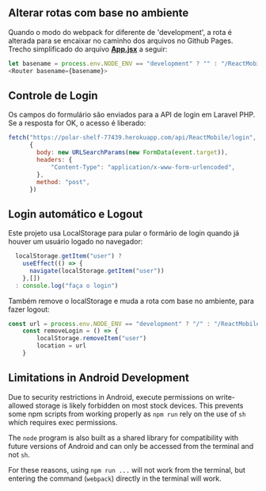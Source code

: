 ## **Alterar rotas com base no ambiente**

Quando o modo do webpack for diferente de 'development', a rota é alterada para se encaixar no caminho dos arquivos no Github Pages. Trecho simplificado do arquivo **[App.jsx](https://github.com/MQ-J/ReactMobile/blob/main/src/App.jsx)** a seguir:

```javascript
let basename = process.env.NODE_ENV == "development" ? "" : "/ReactMobile/dist"
<Router basename={basename}>
```

## **Controle de Login**

Os campos do formulário são enviados para a API de login em Laravel PHP. Se a resposta for OK, o acesso é liberado: 

```javascript
fetch("https://polar-shelf-77439.herokuapp.com/api/ReactMobile/login",
      {
        body: new URLSearchParams(new FormData(event.target)),
        headers: {
            "Content-Type": "application/x-www-form-urlencoded",
        },
        method: "post",
      })
```

## **Login automático e Logout**

Este projeto usa LocalStorage para pular o formário de login quando já houver um usuário logado no navegador:

```javascript
  localStorage.getItem("user") ? 
    useEffect(() => {
      navigate(localStorage.getItem("user"))
    },[])
  : console.log("faça o login")
```

Também remove o localStorage e muda a rota com base no ambiente, para fazer logout:
```javascript
const url = process.env.NODE_ENV == "development" ? "/" : "/ReactMobile/dist"
    const removeLogin = () => {
        localStorage.removeItem("user")
        location = url
    }
```

## **Limitations in Android Development**

Due to security restrictions in Android, execute permissions on write-allowed storage is likely forbidden on most stock devices. This prevents some npm scripts from working properly as `npm run` rely on the use of `sh` which requires exec permissions.

The `node` program is also built as a shared library for compatibility with future versions of Android and can only be accessed from the terminal and not `sh`.

For these reasons, using `npm run ...` will not work from the terminal, but entering the command (`webpack`) directly in the terminal will work.
